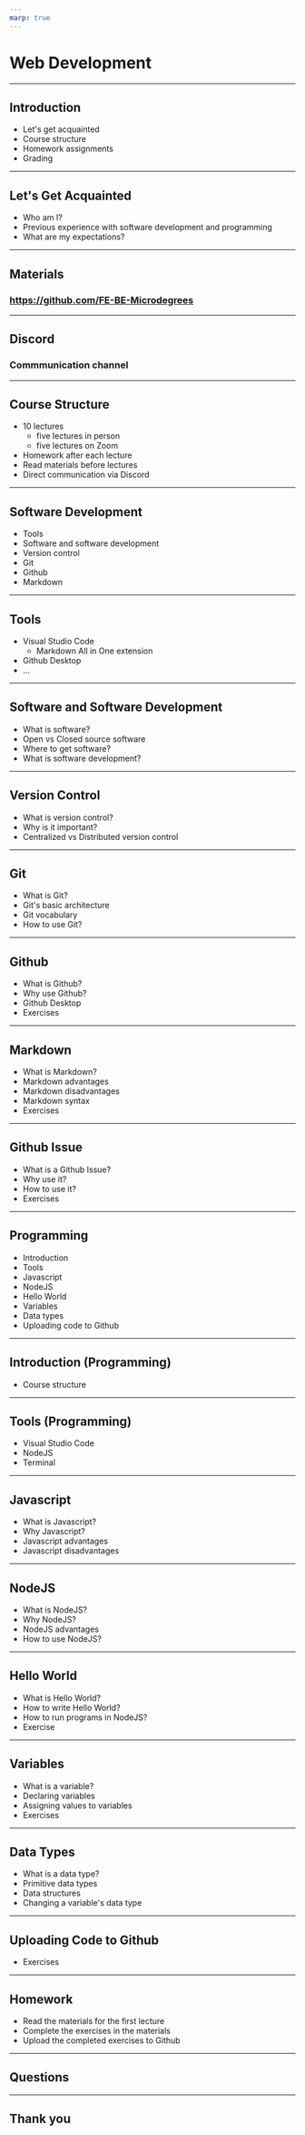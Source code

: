 ```yaml
---
marp: true
---
```


# Web Development



---

## Introduction

- Let's get acquainted
- Course structure
- Homework assignments
- Grading

---

## Let's Get Acquainted

- Who am I?
- Previous experience with software development and programming
- What are my expectations?

---

## Materials

### <https://github.com/FE-BE-Microdegrees>

---

## Discord

### Commmunication channel

---

## Course Structure

- 10 lectures
  - five lectures in person
  - five lectures on Zoom
- Homework after each lecture
- Read materials before lectures
- Direct communication via Discord

---

## Software Development

- Tools
- Software and software development
- Version control
- Git
- Github
- Markdown

---

## Tools

- Visual Studio Code
  - Markdown All in One extension
- Github Desktop
- ...

---

## Software and Software Development

- What is software?
- Open vs Closed source software
- Where to get software?
- What is software development?

---

## Version Control

- What is version control?
- Why is it important?
- Centralized vs Distributed version control

---

## Git

- What is Git?
- Git's basic architecture
- Git vocabulary
- How to use Git?

---

## Github

- What is Github?
- Why use Github?
- Github Desktop
- Exercises

---

## Markdown

- What is Markdown?
- Markdown advantages
- Markdown disadvantages
- Markdown syntax
- Exercises

---

## Github Issue

- What is a Github Issue?
- Why use it?
- How to use it?
- Exercises

---

## Programming

- Introduction
- Tools
- Javascript
- NodeJS
- Hello World
- Variables
- Data types
- Uploading code to Github

---

## Introduction (Programming)

- Course structure

---

## Tools (Programming)

- Visual Studio Code
- NodeJS
- Terminal

---

## Javascript

- What is Javascript?
- Why Javascript?
- Javascript advantages
- Javascript disadvantages

---

## NodeJS

- What is NodeJS?
- Why NodeJS?
- NodeJS advantages
- How to use NodeJS?

---

## Hello World

- What is Hello World?
- How to write Hello World?
- How to run programs in NodeJS?
- Exercise

---

## Variables

- What is a variable?
- Declaring variables
- Assigning values to variables
- Exercises

---

## Data Types

- What is a data type?
- Primitive data types
- Data structures
- Changing a variable's data type

---

## Uploading Code to Github

- Exercises

---

## Homework

- Read the materials for the first lecture
- Complete the exercises in the materials
- Upload the completed exercises to Github

---

## Questions

---

## Thank you
